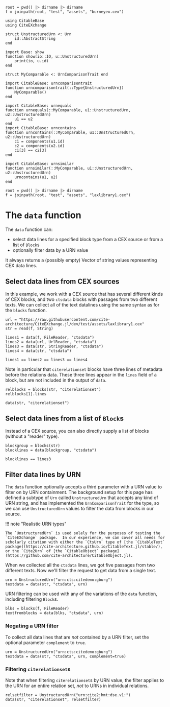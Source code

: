 ```@setup data
root = pwd() |> dirname |> dirname
f = joinpath(root, "test", "assets", "burneyex.cex")

using CitableBase
using CiteEXchange

struct UnstructuredUrn <: Urn
    id::AbstractString
end

import Base: show
function show(io::IO, u::UnstructuredUrn)
    print(io, u.id)
end

struct MyComparable <: UrnComparisonTrait end

import CitableBase: urncomparisontrait
function urncomparisontrait(::Type{UnstructuredUrn})
    MyComparable()
end

import CitableBase: urnequals
function urnequals(::MyComparable, u1::UnstructuredUrn, u2::UnstructuredUrn)
    u1 == u2
end
import CitableBase: urncontains
function urncontains(::MyComparable, u1::UnstructuredUrn, u2::UnstructuredUrn)
    c1 = components(u1.id)
    c2 = components(u2.id)
    c1[3] == c2[3]
end

import CitableBase: urnsimilar
function urnsimilar(::MyComparable, u1::UnstructuredUrn, u2::UnstructuredUrn)
    urncontains(u1, u2)
end

root = pwd() |> dirname |> dirname
f = joinpath(root, "test", "assets", "laxlibrary1.cex")

```

# The `data` function

The `data` function can:

- select data lines for a specified block type from a CEX source or from a list of `Block`s 
- optionally filter data by a URN value

It always returns a (possibly empty) Vector of string values representing CEX data lines.

## Select data lines from CEX sources

In this example, we work with a CEX source that has several different kinds of CEX blocks, and two `ctsdata` blocks with passages from two different texts.  We can collect all of the text datalines using the same syntax as for the `blocks` function.
 

```@example data
url = "https://raw.githubusercontent.com/cite-architecture/CiteEXchange.jl/dev/test/assets/laxlibrary1.cex"
str = read(f, String)

lines1 = data(f, FileReader, "ctsdata")
lines2 = data(url, UrlReader, "ctsdata")
lines3 = data(str, StringReader, "ctsdata")
lines4 = data(str, "ctsdata")
```
```@example data
lines1 == lines2 == lines3 == lines4
```


Note in particular that `citerelationset` blocks have three lines of metadata before the relations data. These three lines appear in the `lines` field of a block, but are not included in the output of `data`.

```@example data
relblocks = blocks(str, "citerelationset")
relblocks[1].lines
```

```@example data
data(str, "citerelationset")
```

## Select data lines from a list of `Block`s

Instead of a CEX source, you can also directly supply a list of blocks (without a "reader" type). 

```@example data
blockgroup = blocks(str)
blocklines = data(blockgroup, "ctsdata")
```

```@example data
blocklines == lines3
```

## Filter data lines by URN

The `data` function optionally accepts a third parameter with a URN value to filter on by URN containment.  The background setup for this page has defined a subtype of `Urn` called `UnstructuredUrn` that accepts any kind of URN string, and has implemented the `UrnComparisonTrait` for the type, so we can use `UnstructuredUrn` values to filter the data from blocks in our source.

!!! note "Realistic URN types"

    The `UnstructuredUrn` is used solely for the purposes of testing the `CiteEXchange` package.  In our experience, we can cover all needs for scholarly citation with either the `CtsUrn` type of [the `CitableText` package](https://cite-architecture.github.io/CitableText.jl/stable/), or the `Cite2Urn` of [the `CitableObject` package](https://github.com/cite-architecture/CitableObject.jl).


When we collected all the `ctsdata` lines, we got five passages from two different texts.  Now we'll filter the request to get data from a single text.

```@example data
urn = UnstructuredUrn("urn:cts:citedemo:gburg")
textdata = data(str, "ctsdata", urn)
``` 

URN filtering can be used with any of the variations of the `data` function, including filtering `Block`s.

```@example data
blks = blocks(f, FileReader)
textfromblocks = data(blks, "ctsdata", urn)
``` 

### Negating a URN filter

To collect all data lines that are *not* contained by a URN filter, set the optional parameter `complement` to `true`.

```@example data
urn = UnstructuredUrn("urn:cts:citedemo:gburg")
textdata = data(str, "ctsdata", urn, complement=true)
``` 
 

 ### Filtering `citerelationset`s

Note that when filtering `citerelationset`s by URN value, the filter applies to the URN for an entire relation set, *not* to URNs in individual relations.

```@example data
relsetfilter = UnstructuredUrn("urn:cite2:hmt:dse.v1:")
data(str, "citerelationset", relsetfilter)
```

